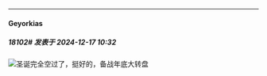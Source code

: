 ﻿
*****

####  Geyorkias  
##### 18102#       发表于 2024-12-17 10:32

<img src="https://static.saraba1st.com/image/smiley/face2017/037.png" referrerpolicy="no-referrer">圣诞完全空过了，挺好的，备战年底大转盘

